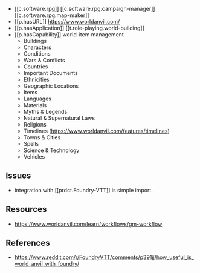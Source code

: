 
- [[c.software.rpg]] [[c.software.rpg.campaign-manager]] [[c.software.rpg.map-maker]] 
- [[p.hasURL]] https://www.worldanvil.com/
- [[p.hasApplication]] [[t.role-playing.world-building]]
- [[p.hasCapability]] world-item management
  - Buildings
  - Characters
  - Conditions
  - Wars & Conflicts
  - Countries
  - Important Documents
  - Ethnicities
  - Geographic Locations
  - Items
  - Languages
  - Materials
  - Myths & Legends
  - Natural & Supernatural Laws
  - Religions
  - Timelines (https://www.worldanvil.com/features/timelines)
  - Towns & Cities
  - Spells
  - Science & Technology
  - Vehicles
  

## Issues

- integration with [[prdct.Foundry-VTT]] is simple import. 

## Resources

- https://www.worldanvil.com/learn/workflows/gm-workflow

## References

- https://www.reddit.com/r/FoundryVTT/comments/p391jj/how_useful_is_world_anvil_with_foundry/
